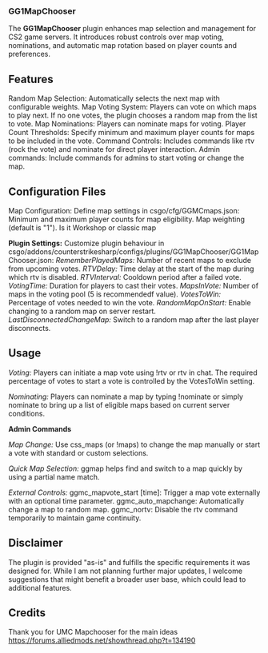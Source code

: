 ### **GG1MapChooser**

The **GG1MapChooser** plugin enhances map selection and management for CS2 game servers. It introduces robust controls over map voting, nominations, and automatic map rotation based on player counts and preferences.

## **Features**

Random Map Selection: Automatically selects the next map with configurable weights.
Map Voting System: Players can vote on which maps to play next. If no one votes, the plugin chooses a random map from the list to vote.
Map Nominations: Players can nominate maps for voting.
Player Count Thresholds: Specify minimum and maximum player counts for maps to be included in the vote.
Command Controls: Includes commands like rtv (rock the vote) and nominate for direct player interaction.
Admin commands: Include commands for admins to start voting or change the map.

## **Configuration Files**

Map Configuration: Define map settings in csgo/cfg/GGMCmaps.json:
Minimum and maximum player counts for map eligibility.
Map weighting (default is "1").
Is it Workshop or classic map

**Plugin Settings:** Customize plugin behaviour in csgo/addons/counterstrikesharp/configs/plugins/GG1MapChooser/GG1MapChooser.json:
_RememberPlayedMaps:_ Number of recent maps to exclude from upcoming votes.
_RTVDelay:_ Time delay at the start of the map during which rtv is disabled.
_RTVInterval:_ Cooldown period after a failed vote.
_VotingTime:_ Duration for players to cast their votes.
_MapsInVote:_ Number of maps in the voting pool (5 is recommendedf value).
_VotesToWin:_ Percentage of votes needed to win the vote.
_RandomMapOnStart:_ Enable changing to a random map on server restart.
_LastDisconnectedChangeMap:_ Switch to a random map after the last player disconnects.

## **Usage**

_Voting:_ Players can initiate a map vote using !rtv or rtv in chat. The required percentage of votes to start a vote is controlled by the VotesToWin setting.

_Nominating:_ Players can nominate a map by typing !nominate <mapname> or simply nominate to bring up a list of eligible maps based on current server conditions.

**Admin Commands**

_Map Change:_ Use css_maps (or !maps) to change the map manually or start a vote with standard or custom selections.

_Quick Map Selection:_ ggmap <partofmapname> helps find and switch to a map quickly by using a partial name match.

_External Controls:_
ggmc_mapvote_start [time]: Trigger a map vote externally with an optional time parameter.
ggmc_auto_mapchange: Automatically change a map to random map.
ggmc_nortv: Disable the rtv command temporarily to maintain game continuity.

## **Disclaimer**

The plugin is provided "as-is" and fulfills the specific requirements it was designed for. While I am not planning further major updates, I welcome suggestions that might benefit a broader user base, which could lead to additional features.

## **Credits** 

Thank you for UMC Mapchooser for the main ideas
https://forums.alliedmods.net/showthread.php?t=134190
